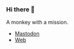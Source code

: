 ### Hi there 👋

A monkey with a mission.

* <a rel="me" href="https://phpc.social/@yivi">Mastodon</a>
* <a rel="me" href="https://weblog.yivoff.com">Web</a>

<!--
**yivi/yivi** is a ✨ _special_ ✨ repository because its `README.md` (this file) appears on your GitHub profile.

Here are some ideas to get you started:

- 🔭 I’m currently working on ...
- 🌱 I’m currently learning ...
- 👯 I’m looking to collaborate on ...
- 🤔 I’m looking for help with ...
- 💬 Ask me about ...
- 📫 How to reach me: ...
- 😄 Pronouns: ...
- ⚡ Fun fact: ...
-->
